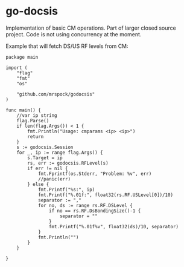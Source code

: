 go-docsis
=========
Implementation of basic CM operations. Part of larger closed source project.
Code is not using concurrency at the moment.

Example that will fetch DS/US RF levels from CM:
```
package main

import (
	"flag"
	"fmt"
	"os"

	"github.com/mrspock/godocsis"
)

func main() {
	//var ip string
	flag.Parse()
	if len(flag.Args()) < 1 {
		fmt.Println("Usage: cmparams <ip> <ip>")
		return
	}
	s := godocsis.Session
	for _, ip := range flag.Args() {
		s.Target = ip
		rs, err := godocsis.RFLevel(s)
		if err != nil {
			fmt.Fprintf(os.Stderr, "Problem: %v", err)
			//panic(err)
		} else {
			fmt.Printf("%s:", ip)
			fmt.Printf("%.01f:", float32(rs.RF.USLevel[0])/10)
			separator := ","
			for no, ds := range rs.RF.DSLevel {
				if no == rs.RF.DsBondingSize()-1 {
					separator = ""
				}
				fmt.Printf("%.01f%v", float32(ds)/10, separator)
			}
			fmt.Println("")
		}
	}

}
```


